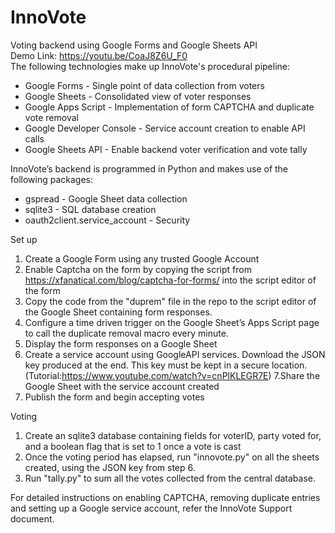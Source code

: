 # InnoVote
Voting backend using Google Forms and Google Sheets API <br/>
Demo Link: https://youtu.be/CoaJ8Z6U_F0
<br/>
The following technologies make up InnoVote's procedural pipeline:
* Google Forms - Single point of data collection from voters
* Google Sheets - Consolidated view of voter responses
* Google Apps Script - Implementation of form CAPTCHA and duplicate vote removal
* Google Developer Console - Service account creation to enable API calls
* Google Sheets API - Enable backend voter verification and vote tally

InnoVote’s  backend is programmed in Python and makes use of the following packages:
* gspread - Google Sheet data collection
* sqlite3 - SQL database creation
* oauth2client.service_account - Security


Set up
1. Create a Google Form using any trusted Google Account
2. Enable Captcha on the form by copying the script from https://xfanatical.com/blog/captcha-for-forms/ into the script editor of the form
3. Copy the code from the "duprem" file in the repo to the script editor of the Google Sheet containing form responses.
4. Configure a time driven trigger on the Google Sheet’s Apps Script page to call the duplicate removal macro every minute.
5. Display the form responses on a Google Sheet
6. Create a service account using GoogleAPI services. Download the JSON key produced at the end. This key must be kept in a secure location.
(Tutorial:https://www.youtube.com/watch?v=cnPlKLEGR7E)
7.Share the Google Sheet with the service account created
8. Publish the form and begin accepting votes

Voting
1. Create an sqlite3 database containing fields for voterID, party voted for, and a boolean flag that is set to 1 once a vote is cast
2. Once the voting period has elapsed, run "innovote.py" on all the sheets created, using the JSON key from step 6.
3. Run "tally.py" to sum all the votes collected from the central database.

For detailed instructions on enabling CAPTCHA, removing duplicate entries and setting up a Google service account, refer the InnoVote Support document.
